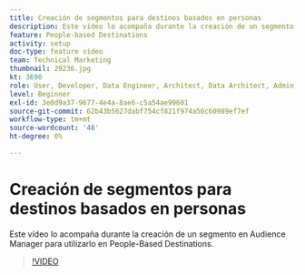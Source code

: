 ```yaml
---
title: Creación de segmentos para destinos basados en personas
description: Este vídeo lo acompaña durante la creación de un segmento en Audience Manager para utilizarlo en People-Based Destinations.
feature: People-based Destinations
activity: setup
doc-type: feature video
team: Technical Marketing
thumbnail: 29236.jpg
kt: 3690
role: User, Developer, Data Engineer, Architect, Data Architect, Admin, Leader
level: Beginner
exl-id: 3e0d9a37-9677-4e4a-8ae6-c5a54ae99601
source-git-commit: 62b43b5627dabf754cf821f974a56c60989ef7ef
workflow-type: tm+mt
source-wordcount: '48'
ht-degree: 0%

---
```


# Creación de segmentos para destinos basados en personas

Este vídeo lo acompaña durante la creación de un segmento en Audience Manager para utilizarlo en People-Based Destinations.

>[!VIDEO](https://video.tv.adobe.com/v/31624/?quality=12&captions=spa)
